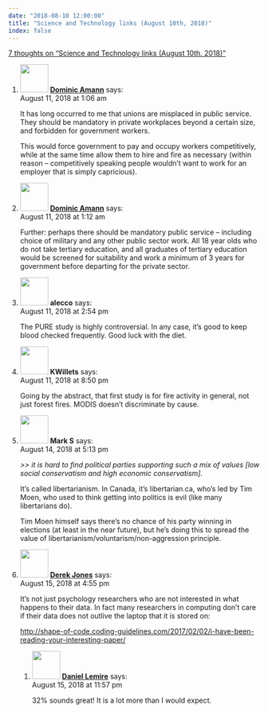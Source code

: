 ```yaml
---
date: "2018-08-10 12:00:00"
title: "Science and Technology links (August 10th, 2018)"
index: false
---
```


[7 thoughts on &ldquo;Science and Technology links (August 10th, 2018)&rdquo;](/lemire/blog/2018/08-10-science-and-technology-links-august-10th-2018)

<ol class="comment-list">
<li id="comment-336872" class="comment even thread-even depth-1">
<div class="comment-author vcard">
<img alt src="https://secure.gravatar.com/avatar/1b5f40ec7c1e07935001188ea498d188?s=56&#038;d=mm&#038;r=g" srcset="https://secure.gravatar.com/avatar/1b5f40ec7c1e07935001188ea498d188?s=112&#038;d=mm&#038;r=g 2x" class="avatar avatar-56 photo" height="56" width="56" decoding="async" /> <b class="fn"><a href="https://blog.lbs.ca/technology" class="url" rel="ugc external nofollow">Dominic Amann</a></b> <span class="says">says:</span> </div>
<div class="comment-metadata"><time datetime="2018-08-11T01:06:54+00:00">August 11, 2018 at 1:06 am</time></a> </div>
<div class="comment-content">
<p>It has long occurred to me that unions are misplaced in public service. They should be mandatory in private workplaces beyond a certain size, and forbidden for government workers.</p>
<p>This would force government to pay and occupy workers competitively, while at the same time allow them to hire and fire as necessary (within reason &#8211; competitively speaking people wouldn&rsquo;t want to work for an employer that is simply capricious).</p>
</div>
</li>
<li id="comment-336873" class="comment odd alt thread-odd thread-alt depth-1">
<div class="comment-author vcard">
<img alt src="https://secure.gravatar.com/avatar/1b5f40ec7c1e07935001188ea498d188?s=56&#038;d=mm&#038;r=g" srcset="https://secure.gravatar.com/avatar/1b5f40ec7c1e07935001188ea498d188?s=112&#038;d=mm&#038;r=g 2x" class="avatar avatar-56 photo" height="56" width="56" decoding="async" /> <b class="fn"><a href="https://blog.lbs.ca/technology" class="url" rel="ugc external nofollow">Dominic Amann</a></b> <span class="says">says:</span> </div>
<div class="comment-metadata"><time datetime="2018-08-11T01:12:33+00:00">August 11, 2018 at 1:12 am</time></a> </div>
<div class="comment-content">
<p>Further: perhaps there should be mandatory public service &#8211; including choice of military and any other public sector work. All 18 year olds who do not take tertiary education, and all graduates of tertiary education would be screened for suitability and work a minimum of 3 years for government before departing for the private sector.</p>
</div>
</li>
<li id="comment-337207" class="comment even thread-even depth-1">
<div class="comment-author vcard">
<img alt src="https://secure.gravatar.com/avatar/cc43ef934e4a5fb35afc4b64aeb74ee3?s=56&#038;d=mm&#038;r=g" srcset="https://secure.gravatar.com/avatar/cc43ef934e4a5fb35afc4b64aeb74ee3?s=112&#038;d=mm&#038;r=g 2x" class="avatar avatar-56 photo" height="56" width="56" loading="lazy" decoding="async" /> <b class="fn">alecco</b> <span class="says">says:</span> </div>
<div class="comment-metadata"><time datetime="2018-08-11T14:54:33+00:00">August 11, 2018 at 2:54 pm</time></a> </div>
<div class="comment-content">
<p>The PURE study is highly controversial. In any case, it&rsquo;s good to keep blood checked frequently. Good luck with the diet.</p>
</div>
</li>
<li id="comment-337359" class="comment odd alt thread-odd thread-alt depth-1">
<div class="comment-author vcard">
<img alt src="https://secure.gravatar.com/avatar/331059294e89906fef3d785f06820025?s=56&#038;d=mm&#038;r=g" srcset="https://secure.gravatar.com/avatar/331059294e89906fef3d785f06820025?s=112&#038;d=mm&#038;r=g 2x" class="avatar avatar-56 photo" height="56" width="56" loading="lazy" decoding="async" /> <b class="fn">KWillets</b> <span class="says">says:</span> </div>
<div class="comment-metadata"><time datetime="2018-08-11T20:50:56+00:00">August 11, 2018 at 8:50 pm</time></a> </div>
<div class="comment-content">
<p>Going by the abstract, that first study is for fire activity in general, not just forest fires. MODIS doesn&rsquo;t discriminate by cause.</p>
</div>
</li>
<li id="comment-339183" class="comment even thread-even depth-1">
<div class="comment-author vcard">
<img alt src="https://secure.gravatar.com/avatar/50167e5bde6a6e8018094384f2dfd152?s=56&#038;d=mm&#038;r=g" srcset="https://secure.gravatar.com/avatar/50167e5bde6a6e8018094384f2dfd152?s=112&#038;d=mm&#038;r=g 2x" class="avatar avatar-56 photo" height="56" width="56" loading="lazy" decoding="async" /> <b class="fn">Mark S</b> <span class="says">says:</span> </div>
<div class="comment-metadata"><time datetime="2018-08-14T17:13:05+00:00">August 14, 2018 at 5:13 pm</time></a> </div>
<div class="comment-content">
<p><em>&gt;&gt; it is hard to find political parties supporting such a mix of values [low social conservatism and high economic conservatism].</em></p>
<p>It&rsquo;s called libertarianism. In Canada, it&rsquo;s libertarian.ca, who&rsquo;s led by Tim Moen, who used to think getting into politics is evil (like many libertarians do).</p>
<p>Tim Moen himself says there&rsquo;s no chance of his party winning in elections (at least in the near future), but he&rsquo;s doing this to spread the value of libertarianism/voluntarism/non-aggression principle.</p>
</div>
</li>
<li id="comment-340436" class="comment odd alt thread-odd thread-alt depth-1 parent">
<div class="comment-author vcard">
<img alt src="https://secure.gravatar.com/avatar/c8971b9927d5a599875279bd85004f73?s=56&#038;d=mm&#038;r=g" srcset="https://secure.gravatar.com/avatar/c8971b9927d5a599875279bd85004f73?s=112&#038;d=mm&#038;r=g 2x" class="avatar avatar-56 photo" height="56" width="56" loading="lazy" decoding="async" /> <b class="fn"><a href="http://shape-of-code.coding-guidelines.com" class="url" rel="ugc external nofollow">Derek Jones</a></b> <span class="says">says:</span> </div>
<div class="comment-metadata"><time datetime="2018-08-15T16:55:56+00:00">August 15, 2018 at 4:55 pm</time></a> </div>
<div class="comment-content">
<p>It&rsquo;s not just psychology researchers who are not interested in what happens to their data. In fact many researchers in computing don&rsquo;t care if their data does not outlive the laptop that it is stored on:</p>
<p><a href="http://shape-of-code.coding-guidelines.com/2017/02/02/i-have-been-reading-your-interesting-paper/" rel="nofollow ugc">http://shape-of-code.coding-guidelines.com/2017/02/02/i-have-been-reading-your-interesting-paper/</a></p>
</div>
<ol class="children">
<li id="comment-340872" class="comment byuser comment-author-lemire bypostauthor even depth-2">
<div class="comment-author vcard">
<img alt src="https://secure.gravatar.com/avatar/2ca999bef9535950f5b84281a4dab006?s=56&#038;d=mm&#038;r=g" srcset="https://secure.gravatar.com/avatar/2ca999bef9535950f5b84281a4dab006?s=112&#038;d=mm&#038;r=g 2x" class="avatar avatar-56 photo" height="56" width="56" loading="lazy" decoding="async" /> <b class="fn"><a href="https://lemire.me/en/" class="url" rel="ugc">Daniel Lemire</a></b> <span class="says">says:</span> </div>
<div class="comment-metadata"><time datetime="2018-08-15T23:57:21+00:00">August 15, 2018 at 11:57 pm</time></a> </div>
<div class="comment-content">
<p>32% sounds great! It is a lot more than I would expect.</p>
</div>
</li>
</ol>
</li>
</ol>
